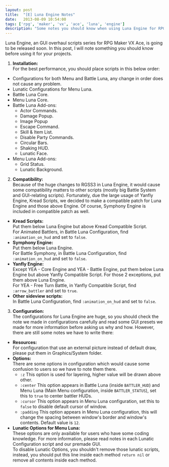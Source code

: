 ```yaml
---
layout: post
title:  "[E] Luna Engine Notes"
date:   2013-08-09 10:54:00
tags: ['rpg', 'maker', 'vx', 'ace', 'luna', 'engine']
description: "Some notes you should know when using Luna Engine for RPG Maker VX Ace."
---
```


Luna Engine, an GUI overhaul scripts series for RPG Maker VX Ace, is going to be released soon. 
In this post, I will note something you should know before using it for your projects.

1. **Installation:**  
For the best performance, you should place scripts in this below order:
  * Configurations for both Menu and Battle Luna, any change in order does not cause any problem.
  * Lunatic Configurations for Menu Luna.
  * Battle Luna Core.
  * Menu Luna Core.
  * Battle Luna Add-ons:  
     - Actor Commands.
     - Damage Popup.
     - Image Popup
     - Escape Command.
     - Skill & Item List.
     - Disable Party Commands.
     - Circular Bars.
     - Shaking HUD.
     - Lunatic Face.
  * Menu Luna Add-ons:
     - Grid Status.
     - Lunatic Background.

2. **Compatibility:**  
Because of the huge changes to RGSS3 in Luna Engine, it would cause some compatibility matters 
to other scripts (mostly big Battle System and GUI-relating scripts). Fortunately, due the large 
usage of Yanfly Engine, Kread Scripts, we decided to make a compatible patch for Luna Engine and 
those above Engine. Of course, Symphony Engine is included in compatible patch as well.
  * **Kread Scripts:**  
  Put them below Luna Engine but above Kread Compatible Script.  
  For Animated Battlers, in Battle Luna Configuration, find `:animation_on_hud` and set to `false`.
  * **Symphony Engine:**  
  Put them below Luna Engine.  
  For Battle Symphony, in Battle Luna Configuration, find `:animation_on_hud` and set to `false`.
  * **Yanfly Engine:**  
  Except YEA - Core Engine and YEA - Battle Engine, put them below Luna Engine but above Yanfly Compatible Script. For those 2 exceptions, put them above Luna Engine.  
  For YEA - Free Turn Battle, in Yanfly Compatible Script, find `:arrow_battler` and set to `true`.
  * **Other sideview scripts:**  
  In Battle Luna Configuration, find `:animation_on_hud` and set to `false`.

3. **Configuration:**  
The configurations for Luna Engine are huge, so you should check the note we made in configurations carefully and read some GUI presets we made for more information before asking us why and how. However, there are still some notes we have to write there:
  * **Resources:**  
  For configuration that use an external picture instead of default draw, please put them in Graphics/System folder.
  * **Options:**  
  There are some options in configuration which would cause some confusion to users so we have to note them there.
     - `:z` This option is used for layering, higher value will be drawn above other.
     - `:center` This option appears in Battle Luna (inside `BATTLER_HUD`) and Menu Luna (Main Menu configuration, inside `BATTLER_STATUS`), set this to `true` to center battler HUDs.
     - `:cursor` This option appears in Menu Luna configuration, set this to `false` to disable default cursor of window.
     - `:padding` This option appears in Menu Luna configuration, this will change the spacing between window's border and window's contents. Default value is `12`.
  * **Lunatic Options for Menu Luna:**  
  These options are only available for users who have some coding knowledge. For more information, please read notes in each Lunatic Configuration script and our premade GUI.  
  To disable Lunatic Options, you shouldn't remove those lunatic scripts, instead, you should put 
  this line inside each method `return nil` or remove all contents inside each method.
